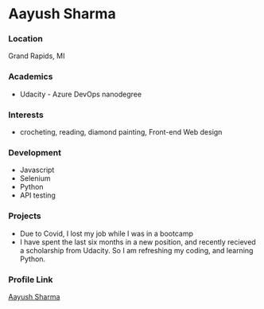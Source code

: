 # Aayush Sharma

### Location

Grand Rapids, MI

### Academics

- Udacity - Azure DevOps nanodegree

### Interests

- crocheting, reading, diamond painting, Front-end Web design 

### Development

- Javascript
- Selenium
- Python
- API testing

### Projects

- Due to Covid, I lost my job while I was in a bootcamp 
- I have spent the last six months in a new position, and recently     recieved a scholarship from Udacity. 
So I am refreshing my coding, and learning Python. 

### Profile Link

[Aayush Sharma](https://github.com/Ramona-Saintandre)